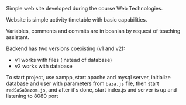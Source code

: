 Simple web site developed during the course Web Technologies.

Website is simple activity timetable with basic capabilities.

Variables, comments and commits are in bosnian by request of teaching assistant.

Backend has two versions coexisting (v1 and v2):
 - v1 works with files (instead of database)
 - v2 works with database

To start project, use xampp, start apache and mysql server, initialize database and user with parameters from `baza.js` file, then start `radSaSaBazom.js`, and after it's done, start index.js and server is up and listening to 8080 port
